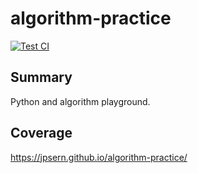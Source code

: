 # algorithm-practice
[![Test CI](https://github.com/Jpsern/algorithm-practice/actions/workflows/test.yml/badge.svg)](https://github.com/Jpsern/algorithm-practice/actions/workflows/test.yml)

## Summary
Python and algorithm playground.

## Coverage
https://jpsern.github.io/algorithm-practice/
